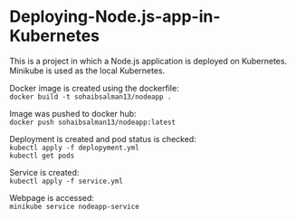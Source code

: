 # Deploying-Node.js-app-in-Kubernetes

This is a project in which a Node.js application is deployed on Kubernetes.</br>
Minikube is used as the local Kubernetes.</br>


Docker image is created using the dockerfile:</br>
`docker build -t sohaibsalman13/nodeapp .`</br>

Image was pushed to docker hub:</br>
`docker push sohaibsalman13/nodeapp:latest`</br>



Deployment is created and pod status is checked:</br>
`kubectl apply -f deplopyment.yml`</br>
`kubectl get pods`</br>

Service is created:</br>
`kubectl apply -f service.yml`</br>

Webpage is accessed:</br>
`minikube service nodeapp-service`</br>


